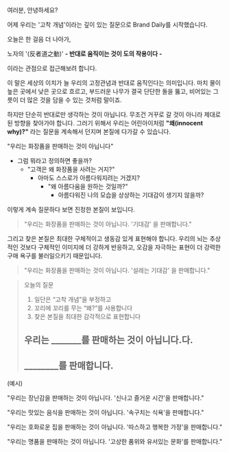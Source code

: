 여러분, 안녕하세요?

어제 우리는 '고착 개념'이라는 깊이 있는 질문으로 Brand Daily를 시작했습니다.

오늘은 한 걸음 더 나아가,

노자의 '(反者道之動)' **- 반대로 움직이는 것이 도의 작용이다 -**

이라는 관점으로 접근해보려 합니다.

이 말은 세상의 이치가 늘 우리의 고정관념과 반대로 움직인다는 의미입니다. 마치 물이 높은 곳에서 낮은 곳으로 흐르고, 부드러운 나무가 결국 단단한 돌을 뚫고, 비어있는 그릇이 더 많은 것을 담을 수 있는 것처럼 말이죠.

하지만 단순히 반대로만 생각하는 것이 아닙니다. 무조건 거꾸로 갈 것이 아니라 제대로된 방향을 찾아가야 합니다. 그러기 위해서 우리는 어린아이처럼 **"왜(innocent why)?"** 라는 질문을 계속해서 던지며 본질에 다가갈 수 있습니다.

"우리는 화장품을 판매하는 것이 아닙니다"

- 그럼 뭐라고 정의하면 좋을까?
    - "고객은 왜 화장품을 사려는 거지?"
        - 아마도 스스로가 아름다워지려는 거겠지?
            - "왜 아름다움을 원하는 것일까?"
                - 아름다워진 나의 모습을 상상하는 기대감이 생기지 않을까?

이렇게 계속 질문하다 보면 진정한 본질이 보입니다.

> "우리는 화장품을 판매하는 것이 아닙니다. '기대감' 을 판매합니다."

그리고 찾은 본질은 최대한 구체적이고 생동감 있게 표현해야 합니다. 우리의 뇌는 추상적인 것보다 구체적인 이미지에 더 강하게 반응하고, 오감을 자극하는 표현이 더 강력한 구매 욕구를 불러일으키기 때문입니다.

> "우리는 화장품을 판매하는 것이 아닙니다. '설레는 기대감' 을 판매합니다."

> 오늘의 질문
> 
> 1. 일단은 “고착 개념”을 부정하고
> 2. 꼬리에 꼬리를 무는 “왜?”를 사용합니다
> 3. 찾은 본질을 최대한 감각적으로 표현합니다
> 
> ## 우리는 _______를 판매하는 것이 아닙니다.다.
> 
> ## ________를 판매합니다.

(예시)

"우리는 장난감을 판매하는 것이 아닙니다. '신나고 즐거운 시간'을 판매합니다."

"우리는 맛있는 음식을 판매하는 것이 아닙니다. '속구치는 식욕'을 판매합니다."

"우리는 호화로운 집을 판매하는 것이 아닙니다. '따스하고 행복한 가정'을 판매합니다."

"우리는 명품을 판매하는 것이 아닙니다. '고상한 품위와 유서있는 문화'를 판매합니다."